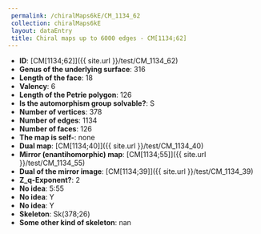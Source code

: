 ```yaml
--- 
 permalink: /chiralMaps6kE/CM_1134_62 
 collection: chiralMaps6kE
 layout: dataEntry
 title: Chiral maps up to 6000 edges - CM[1134;62]
---
```


- **ID**: [CM[1134;62]]({{ site.url }}/test/CM_1134_62)
- **Genus of the underlying surface**: 316
- **Length of the face**: 18
- **Valency**: 6
- **Length of the Petrie polygon**: 126
- **Is the automorphism group solvable?**: S
- **Number of vertices**: 378
- **Number of edges**: 1134
- **Number of faces**: 126
- **The map is self-**: none
- **Dual map**: [CM[1134;40]]({{ site.url }}/test/CM_1134_40)
- **Mirror (enantihomorphic) map**: [CM[1134;55]]({{ site.url }}/test/CM_1134_55)
- **Dual of the mirror image**: [CM[1134;39]]({{ site.url }}/test/CM_1134_39)
- **Z_q-Exponent?**: 2
- **No idea**:  5:55
- **No idea**: Y
- **No idea**: Y
- **Skeleton**: Sk(378;26)
- **Some other kind of skeleton**: nan
